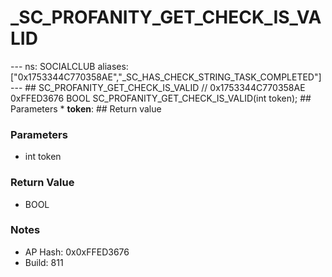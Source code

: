 # _SC_PROFANITY_GET_CHECK_IS_VALID

--- ns: SOCIALCLUB aliases: ["0x1753344C770358AE","_SC_HAS_CHECK_STRING_TASK_COMPLETED"] --- ## SC_PROFANITY_GET_CHECK_IS_VALID  // 0x1753344C770358AE 0xFFED3676 BOOL SC_PROFANITY_GET_CHECK_IS_VALID(int token);  ## Parameters * **token**:  ## Return value

### Parameters
* int token

### Return Value
* BOOL

### Notes
* AP Hash: 0x0xFFED3676
* Build: 811

